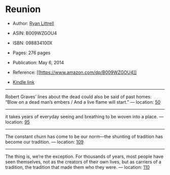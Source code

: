 # Reunion

* Author: [Ryan Littrell](https://www.amazon.com/Ryan-Littrell/e/B009RBG2YQ/ref=dp_byline_cont_ebooks_1)
* ASIN: B009WZGOU4
* ISBN: 098834100X
* Pages: 276 pages
* Publication: May 6, 2014

* Reference: [[https://www.amazon.com/dp/B009WZGOU4]]
* [Kindle link](kindle://book?action=open&asin=B009WZGOU4)


---
Robert Graves’ lines about the dead could also be said of past homes: “Blow on a dead man’s embers / And a live flame will start.” — location: [50](kindle://book?action=open&asin=B009WZGOU4&location=50)

---
it takes years of everyday seeing and breathing to be woven into a place. — location: [95](kindle://book?action=open&asin=B009WZGOU4&location=95)

---
The constant churn has come to be our norm—the shunting of tradition has become our tradition. — location: [109](kindle://book?action=open&asin=B009WZGOU4&location=109)

---
The thing is, we’re the exception. For thousands of years, most people have seen themselves, not as the creators of their own lives, but as carriers of a tradition, the tradition that made them who they were. — location: [110](kindle://book?action=open&asin=B009WZGOU4&location=110)

